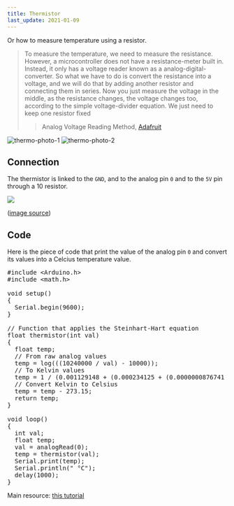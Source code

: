 ```yaml
---
title: Thermistor
last_update: 2021-01-09
---
```


Or how to measure temperature using a resistor.

> To measure the temperature, we need to measure the resistance. However, a microcontroller does not have a resistance-meter built in. Instead, it only has a voltage reader known as a analog-digital-converter. So what we have to do is convert the resistance into a voltage, and we will do that by adding another resistor and connecting them in series. Now you just measure the voltage in the middle, as the resistance changes, the voltage changes too, according to the simple voltage-divider equation. We just need to keep one resistor fixed
> > Analog Voltage Reading Method, [Adafruit](https://learn.adafruit.com/thermistor/using-a-thermistor)

![thermo-photo-1](uno-thermo-photo-1.jpg)
![thermo-photo-2](uno-thermo-photo-2.jpg)

## Connection

The thermistor is linked to the `GND`, and to the analog pin `0` and to the `5V` pin through a 10 resistor.

![](thermistor-setup.png)

([image source](https://computers.tutsplus.com/tutorials/how-to-read-temperatures-with-arduino--mac-53714))

## Code

Here is the piece of code that print the value of the analog pin `0` and convert its values into a Celcius temperature value.

<pre>
#include &lt;Arduino.h&gt;
#include &lt;math.h&gt;

void setup()
{
  Serial.begin(9600);
}

// Function that applies the Steinhart-Hart equation
float thermistor(int val)
{
  float temp;
  // From raw analog values
  temp = log(((10240000 / val) - 10000));
  // To Kelvin values
  temp = 1 / (0.001129148 + (0.000234125 + (0.0000000876741 * temp * temp)) * temp);
  // Convert Kelvin to Celsius
  temp = temp - 273.15;
  return temp;
}

void loop()
{
  int val;
  float temp;
  val = analogRead(0);
  temp = thermistor(val);
  Serial.print(temp);
  Serial.println(" °C");
  delay(1000);
}
</pre>

Main resource: [this tutorial](https://computers.tutsplus.com/tutorials/how-to-read-temperatures-with-arduino--mac-53714)
